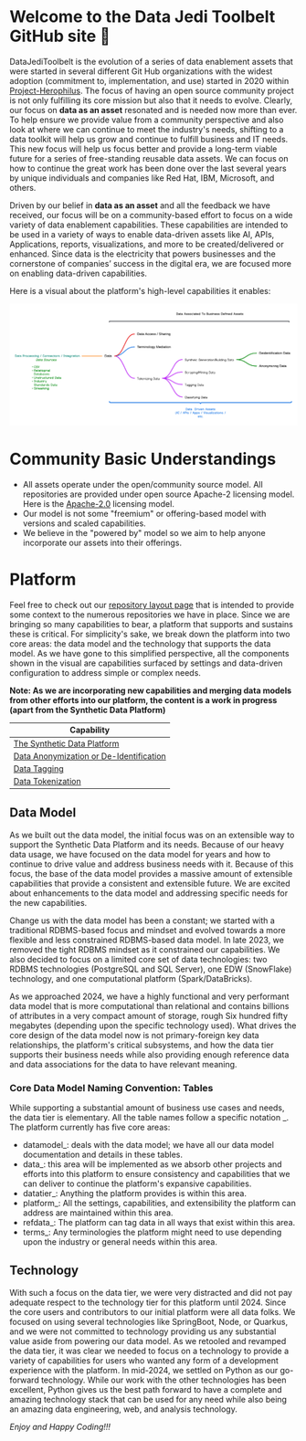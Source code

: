 # Welcome to the Data Jedi Toolbelt GitHub site 👋
DataJediToolbelt is the evolution of a series of data enablement assets that were started in several different Git Hub organizations with
the widest adoption (commitment to, implementation, and use) started in 2020 within [Project-Herophilus](https://github.com/Project-Herophilus/). 
The focus of having an open source community project is not only fulfilling its core mission but also that it needs to evolve. Clearly,
our focus on <b>data as an asset</b> resonated and is needed now more than ever. To help ensure we provide value from a community perspective and
also look at where we can continue to meet the industry's needs, shifting to a data toolkit will help us grow and continue to fulfill business and IT needs.
This new focus will help us focus better and provide a long-term viable future for a series of free-standing reusable data assets. We can focus on how to continue 
the great work has been done over the last several years by unique individuals and companies like Red Hat, IBM, Microsoft, and others.

Driven by our belief in <b>data as an asset</b> and all the feedback we have received, our focus will be on a community-based effort to focus on a wide 
variety of data enablement capabilities. These capabilities are intended to be used in a variety of ways to enable data-driven assets like AI, APIs, Applications, reports, visualizations, and more to be created/delivered or enhanced. Since data is the electricity that powers businesses and the cornerstone of companies’ success in the digital era, we are focused more on enabling data-driven capabilities.

Here is a visual about the platform's high-level capabilities it enables:

![Capabilities](Data-Jedi-Toolbelt.png)

# Community Basic Understandings

* All assets operate under the open/community source model. All repositories are provided under open source
  Apache-2 licensing model. Here is the <a href="https://opensource.org/licenses/Apache-2.0" target="_blank">Apache-2.0</a> licensing
  model.
* Our model is not some "freemium" or offering-based model with versions and scaled capabilities.
* We believe in the "powered by" model so we aim to help anyone incorporate our assets into their offerings.

# Platform
Feel free to check out our [repository layout page](https://github.com/DataJediToolbelt/.github/blob/main/profile/RepositoryLayout.md) that
is intended to provide some context to the numerous repositories we have in place. Since we are bringing so many capabilities to bear, a platform that supports and sustains these is critical.  For simplicity's sake, we break down the platform into two core areas: the data model and the 
technology that supports the data model. As we have gone to this simplified perspective, all
the components shown in the visual are capabilities surfaced by settings and data-driven configuration to address simple or complex
needs. 

<b>Note: As we are incorporating new capabilities and merging data models from other
efforts into our platform, the content is a work in progress (apart from the Synthetic Data Platform)</b>
<br>

<div align="center">
  
| Capability                                                                                                  | 
|-------------------------------------------------------------------------------------------------------------|
| <a href="./Data-SyntheticData.md" target="_blank">The Synthetic Data Platform</a>                           |
| <a href="./Data-AnonymizingDeidentification.md" target="_blank">Data Anonymization or De-Identification</a> |
| <a href="./Data-Tagging.md" target="_blank">Data Tagging</a>                                                |
| <a href="./Data-Tokenization.md" target="_blank">Data Tokenization</a>                                      |
</div>

## Data Model
As we built out the data model, the initial focus was on an extensible way to support 
the Synthetic Data Platform and its needs. Because of our heavy data usage, we have 
focused on the data model for years and how to continue to drive value and address business needs with it.
Because of this focus, the base of the data model provides a massive amount of extensible capabilities that 
provide a consistent and extensible future. We are excited about enhancements to the data model and addressing specific
needs for the new capabilities.

Change us with the data model has been a constant; we started with a traditional RDBMS-based focus and mindset and evolved towards a 
more flexible and less constrained RDBMS-based data model. In late 2023, we removed the tight RDBMS mindset as it constrained our capabilities. We also 
decided to focus on a limited core set of data technologies: two RDBMS technologies (PostgreSQL and SQL Server), one EDW (SnowFlake) technology, 
and one computational platform (Spark/DataBricks). 

As we approached 2024, we have a highly functional and very performant data model that is more computational 
than relational and contains billions of attributes in a very compact amount of storage, rough 
Six hundred fifty megabytes (depending upon the specific technology used). What drives the core design of the data model now is not primary-foreign 
key data relationships, the platform's critical subsystems, and how the data tier supports their business needs while also providing enough reference data and
data associations for the data to have relevant meaning.

### Core Data Model Naming Convention: Tables
While supporting a substantial amount of business use cases and needs, the data tier is elementary.
All the table names follow a specific notation <core area>_<capability>. The platform currently 
has five core areas:
- datamodel_<capability>: deals with the data model; we have all our data model documentation and details in these tables.
- data_<capability>: this area will be implemented as we absorb other projects and efforts into this platform to ensure consistency
  and capabilities that we can deliver to continue the platform's expansive capabilities.
- datatier_<capability>: Anything the platform provides is within this area.
- platform_<capability>: All the settings, capabilities, and extensibility the platform can address are maintained within this area.
- refdata_<capability>: The platform can tag data in all ways that exist within this area.
- terms_<capability>: Any terminologies the platform might need to use depending upon the industry or general needs within this area.

## Technology
With such a focus on the data tier, we were very distracted and did not pay adequate respect to the technology tier for this 
platform until 2024. Since the core users and contributors to our initial platform were 
all data folks. We focused on using several technologies like SpringBoot, Node, or Quarkus, and we were not committed to 
technology providing us any substantial value aside from powering our data model. As we retooled and revamped the data tier, 
it was clear we needed to focus on a technology to provide a variety of capabilities for 
users who wanted any form of a development experience with the platform. In mid-2024, we 
settled on Python as our go-forward technology. While our work with the other technologies has been excellent, Python 
gives us the best path forward to have a complete and amazing technology stack that can 
be used for any need while also being an amazing data engineering, web, and analysis technology.

*Enjoy and Happy Coding!!!*

<!--

**Here are some ideas to get you started:**

🙋‍♀️ A short introduction - what is your organization all about?
🌈 Contribution guidelines - how can the community get involved?
👩‍💻 Useful resources - where can the community find your docs? Is there anything else the community should know?
🍿 Fun facts - what does your team eat for breakfast?
🧙 Remember, you can do mighty things with the power of [Markdown](https://docs.github.com/github/writing-on-github/getting-started-with-writing-and-formatting-on-github/basic-writing-and-formatting-syntax)
-->
